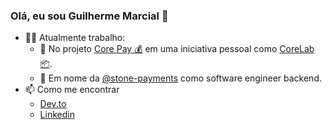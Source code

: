 ### Olá, eu sou Guilherme Marcial 🤘

* 👨‍💻 Atualmente trabalho: 
  * :toolbox: No projeto [Core Pay :moneybag:](https://github.com/corelab1/corepay) em uma iniciativa pessoal como [CoreLab :package:](https://github.com/corelab1).
  * :office: Em nome da [@stone-payments](https://github.com/stone-payments) como software engineer backend.
* 📫 Como me encontrar
  * [Dev.to](https://dev.to/gmarcial/)
  * [Linkedin](https://www.linkedin.com/in/guilherme-felipe-ferreira-marcial-0048a9125)
